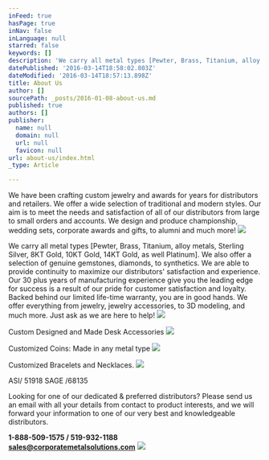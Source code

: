 ```yaml
---
inFeed: true
hasPage: true
inNav: false
inLanguage: null
starred: false
keywords: []
description: 'We carry all metal types [Pewter, Brass, Titanium, alloy metals, Sterling Silver, 8KT Gold, 10KT Gold, 14KT Gold, as well Platinum]. We also offer a selection of genuine gemstones, diamonds, to synthetics. We are able to provide continuity to maximize our distributors’ satisfaction and experience. Our 30 plus years of manufacturing experience give you the leading edge for success is a result of our pride for customer satisfaction and loyalty. Backed behind our limited life-time warranty, you are in good hands. We offer everything from jewelry, jewelry accessories, to 3D modeling, and much more. Just ask as we are here to help!'
datePublished: '2016-03-14T18:58:02.803Z'
dateModified: '2016-03-14T18:57:13.898Z'
title: About Us
author: []
sourcePath: _posts/2016-01-08-about-us.md
published: true
authors: []
publisher:
  name: null
  domain: null
  url: null
  favicon: null
url: about-us/index.html
_type: Article

---
```

We have been crafting custom jewelry and awards for years for distributors and retailers. We offer a wide selection of traditional and modern styles. Our aim is to meet the needs and satisfaction of all of our distributors from large to small orders and accounts. We design and produce championship, wedding sets, corporate awards and gifts, to alumni and much more!
![](https://the-grid-user-content.s3-us-west-2.amazonaws.com/717e3503-cc57-4cb9-93b9-0426e93912d2.JPG)

We carry all metal types \[Pewter, Brass, Titanium, alloy metals, Sterling Silver, 8KT Gold, 10KT Gold, 14KT Gold, as well Platinum\]. We also offer a selection of genuine gemstones, diamonds, to synthetics. We are able to provide continuity to maximize our distributors' satisfaction and experience. Our 30 plus years of manufacturing experience give you the leading edge for success is a result of our pride for customer satisfaction and loyalty. Backed behind our limited life-time warranty, you are in good hands. We offer everything from jewelry, jewelry accessories, to 3D modeling, and much more. Just ask as we are here to help!
![](https://the-grid-user-content.s3-us-west-2.amazonaws.com/7e786da5-208b-451e-a861-66c0bf7af498.jpg)

Custom Designed and Made Desk Accessories ![](https://the-grid-user-content.s3-us-west-2.amazonaws.com/cc5948dd-4be7-4426-8e6a-a91d793e2909.jpg)

Customized Coins: Made in any metal type
![](https://the-grid-user-content.s3-us-west-2.amazonaws.com/73156e4c-59eb-4b87-9ee1-151cefbbf29d.jpg)

Customized Bracelets and Necklaces.
![](https://the-grid-user-content.s3-us-west-2.amazonaws.com/9e0414d7-cffa-4211-9df1-43d5178bb3d3.jpg)

ASI/ 51918 SAGE /68135

Looking for one of our dedicated & preferred distributors?  Please send us an email with all your details from contact to product interests, and we will forward your information to one of our very best and knowledgeable distributors.

**1-888-509-1575 / 519-932-1188  
sales@corporatemetalsolutions.com**
![](https://s3-us-west-2.amazonaws.com/the-grid-img/p/85adac77e54393379bbfc52d5c395746654dafaf.jpg)